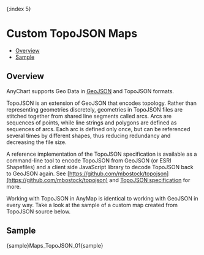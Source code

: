 {:index 5}

# Custom TopoJSON Maps

* [Overview](#overview)
* [Sample](#sample)

## Overview

AnyChart supports Geo Data in [GeoJSON](Custom_GeoJson_Maps) and TopoJSON formats.

TopoJSON is an extension of GeoJSON that encodes topology. Rather than representing geometries discretely, geometries in TopoJSON files are stitched together from shared line segments called arcs. Arcs are sequences of points, while line strings and polygons are defined as sequences of arcs. Each arc is defined only once, but can be referenced several times by different shapes, thus reducing redundancy and decreasing the file size. 

A reference implementation of the TopoJSON specification is available as a command-line tool to encode TopoJSON from GeoJSON (or ESRI Shapefiles) and a client side JavaScript library to decode TopoJSON back to GeoJSON again. 
See [https://github.com/mbostock/topojson](https://github.com/mbostock/topojson) and [TopoJSON specification](https://github.com/topojson/topojson-specification/blob/master/README.md) for more.

Working with TopoJSON in AnyMap is identical to working with GeoJSON in every way. Take a look at the sample of a custom map created from TopoJSON source below. 

## Sample

{sample}Maps\_TopoJSON\_01{sample}


